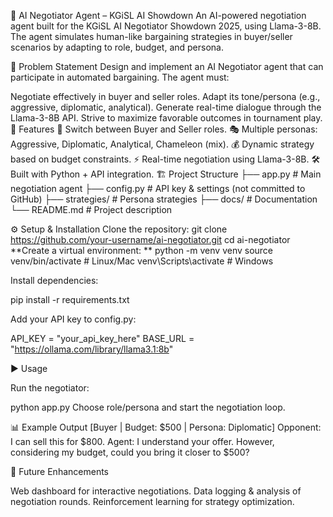 🤝 AI Negotiator Agent – KGiSL AI Showdown
An AI-powered negotiation agent built for the KGiSL AI Negotiator Showdown 2025, using Llama-3-8B.
The agent simulates human-like bargaining strategies in buyer/seller scenarios by adapting to role, budget, and persona.

📌 Problem Statement
Design and implement an AI Negotiator agent that can participate in automated bargaining.
The agent must:

Negotiate effectively in buyer and seller roles.
Adapt its tone/persona (e.g., aggressive, diplomatic, analytical).
Generate real-time dialogue through the Llama-3-8B API.
Strive to maximize favorable outcomes in tournament play.
🚀 Features
🔄 Switch between Buyer and Seller roles.
🎭 Multiple personas: Aggressive, Diplomatic, Analytical, Chameleon (mix).
💰 Dynamic strategy based on budget constraints.
⚡ Real-time negotiation using Llama-3-8B.
🛠️ Built with Python + API integration.
🏗️ Project Structure
├── app.py # Main negotiation agent ├── config.py # API key & settings (not committed to GitHub) ├── strategies/ # Persona strategies ├── docs/ # Documentation └── README.md # Project description

⚙️ Setup & Installation
Clone the repository:
git clone https://github.com/your-username/ai-negotiator.git
cd ai-negotiator
**Create a virtual environment: ** python -m venv venv source venv/bin/activate # Linux/Mac venv\Scripts\activate # Windows

Install dependencies:

pip install -r requirements.txt

Add your API key to config.py:

API_KEY = "your_api_key_here" BASE_URL = "https://ollama.com/library/llama3.1:8b"

▶️ Usage

Run the negotiator:

python app.py Choose role/persona and start the negotiation loop.

📊 Example Output [Buyer | Budget: $500 | Persona: Diplomatic] Opponent: I can sell this for $800. Agent: I understand your offer. However, considering my budget, could you bring it closer to $500?

🧠 Future Enhancements

Web dashboard for interactive negotiations. Data logging & analysis of negotiation rounds. Reinforcement learning for strategy optimization.
